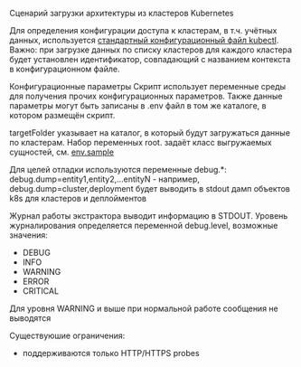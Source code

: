 Сценарий загрузки архитектуры из кластеров Kubernetes

Для определения конфигурации доступа к кластерам, в т.ч. учётных данных, используется [стандартный конфигурационный файл kubectl](https://kubernetes.io/docs/concepts/configuration/organize-cluster-access-kubeconfig/).
Важно: при загрузке данных по списку кластеров для каждого кластера будет установлен идентификатор, совпадающий с названием контекста в конфигурационном файле.

Конфигурационные параметры
Скрипт использует переменные среды для получения прочих конфигурационных параметров.
Также данные параметры могут быть записаны в .env файл в том же каталоге, в котором размещён скрипт.

targetFolder указывает на каталог, в который будут загружаться данные по кластерам.
Набор переменных root.<entity> задаёт класс выгружаемых сущностей, см. [env.sample](env.sample)

Для целей отладки используются переменные debug.*:
debug.dump=entity1,entity2,...entityN - например, debug.dump=cluster,deployment будет выводить в stdout дамп объектов k8s для кластеров и деплойментов

Журнал работы экстрактора выводит информацию в STDOUT. Уровень журналирования определяется переменной debug.level, возможные значения:
* DEBUG
* INFO
* WARNING
* ERROR
* CRITICAL

Для уровня WARNING и выше при нормальной работе сообщения не выводятся

Существуюшие ограничения:

* поддерживаются только HTTP/HTTPS probes
